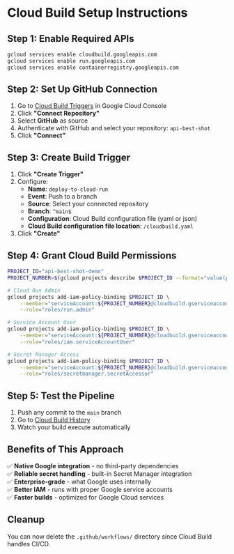 # Cloud Build Setup Instructions

## Step 1: Enable Required APIs

```bash
gcloud services enable cloudbuild.googleapis.com
gcloud services enable run.googleapis.com
gcloud services enable containerregistry.googleapis.com
```

## Step 2: Set Up GitHub Connection

1. Go to [Cloud Build Triggers](https://console.cloud.google.com/cloud-build/triggers) in Google Cloud Console
2. Click **"Connect Repository"**
3. Select **GitHub** as source
4. Authenticate with GitHub and select your repository: `api-best-shot`
5. Click **"Connect"**

## Step 3: Create Build Trigger

1. Click **"Create Trigger"**
2. Configure:
   - **Name**: `deploy-to-cloud-run`
   - **Event**: Push to a branch
   - **Source**: Select your connected repository
   - **Branch**: `^main$`
   - **Configuration**: Cloud Build configuration file (yaml or json)
   - **Cloud Build configuration file location**: `/cloudbuild.yaml`
3. Click **"Create"**

## Step 4: Grant Cloud Build Permissions

```bash
PROJECT_ID="api-best-shot-demo"
PROJECT_NUMBER=$(gcloud projects describe $PROJECT_ID --format="value(projectNumber)")

# Cloud Run Admin
gcloud projects add-iam-policy-binding $PROJECT_ID \
    --member="serviceAccount:${PROJECT_NUMBER}@cloudbuild.gserviceaccount.com" \
    --role="roles/run.admin"

# Service Account User
gcloud projects add-iam-policy-binding $PROJECT_ID \
    --member="serviceAccount:${PROJECT_NUMBER}@cloudbuild.gserviceaccount.com" \
    --role="roles/iam.serviceAccountUser"

# Secret Manager Access
gcloud projects add-iam-policy-binding $PROJECT_ID \
    --member="serviceAccount:${PROJECT_NUMBER}@cloudbuild.gserviceaccount.com" \
    --role="roles/secretmanager.secretAccessor"
```

## Step 5: Test the Pipeline

1. Push any commit to the `main` branch
2. Go to [Cloud Build History](https://console.cloud.google.com/cloud-build/builds)
3. Watch your build execute automatically

## Benefits of This Approach

✅ **Native Google integration** - no third-party dependencies  
✅ **Reliable secret handling** - built-in Secret Manager integration  
✅ **Enterprise-grade** - what Google uses internally  
✅ **Better IAM** - runs with proper Google service accounts  
✅ **Faster builds** - optimized for Google Cloud services

## Cleanup

You can now delete the `.github/workflows/` directory since Cloud Build handles CI/CD.
